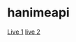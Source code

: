 # hanimeapi

 [Live 1](https://hanime.onrender.com/)
 [live 2](https://hanimeapi-1-s7107150.deta.app/)





